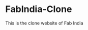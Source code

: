 # FabIndia-Clone

This is the clone website of Fab India

<br/>
<img src="https://github.com/sanjaysharma94/portfolio/blob/main/portfolio/assets/project/output-onlinepngtools.png?raw=true" alt="">
